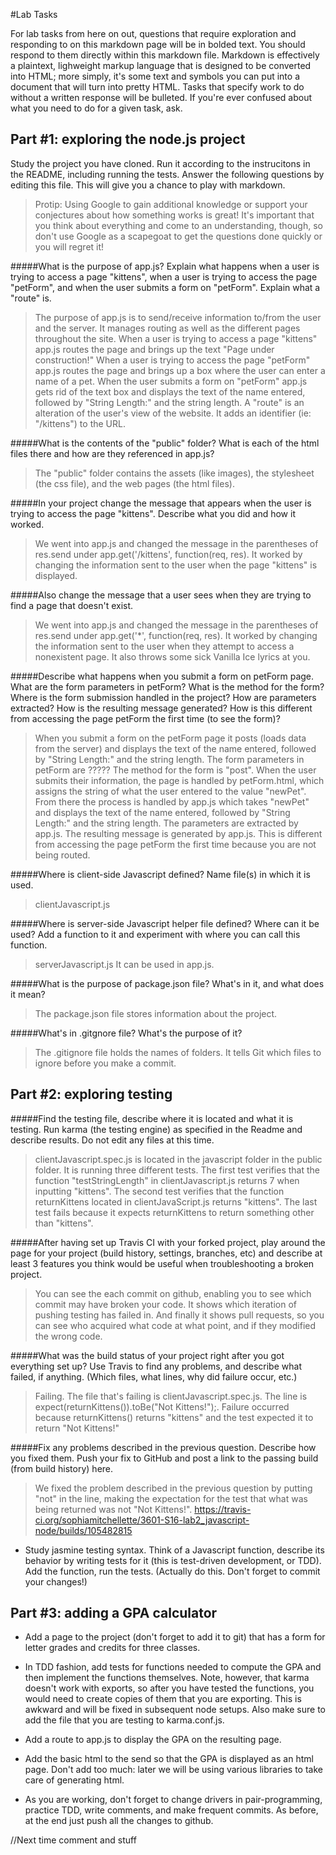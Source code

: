 #Lab Tasks

For lab tasks from here on out, questions that require exploration and responding to on this markdown page will be in bolded text. You should respond to them directly within this markdown file. Markdown is effectively a plaintext, lighweight markup language that is designed to be converted into HTML; more simply, it's some text and symbols you can put into a document that will turn into pretty HTML.
Tasks that specify work to do without a written response will be bulleted.
If you're ever confused about what you need to do for a given task, ask.

## Part #1: exploring the node.js project
Study the project you have cloned. Run it according to the instrucitons in the README, including running the tests. Answer the following questions by editing this file.  This will give you a chance to play with markdown.

> Protip: Using Google to gain additional knowledge or support your conjectures about how something works is great! It's important that you think about everything and come to an understanding, though, so don't use Google as a scapegoat to get the questions done quickly or you will regret it!

#####What is the purpose of app.js? Explain what happens when a user is trying to access a page "kittens", when a user is trying to access the page "petForm", and when the user submits a form on "petForm". Explain what a "route" is.

> The purpose of app.js is to send/receive information to/from the user and the server. It manages routing as well as the different pages throughout the site.
> When a user is trying to access a page "kittens" app.js routes the page and brings up the text "Page under construction!"
> When a user is trying to access the page "petForm" app.js routes the page and brings up a box where the user can enter a name of a pet.
> When the user submits a form on "petForm" app.js gets rid of the text box and displays the text of the name entered, followed by "String Length:" and the string length.
> A "route" is an alteration of the user's view of the website. It adds an identifier (ie: "/kittens") to the URL.

#####What is the contents of the "public" folder? What is each of the html files there and how are they referenced in app.js?

> The "public" folder contains the assets (like images), the stylesheet (the css file), and the web pages (the html files).

#####In your project change the message that appears when the user is trying to access the page "kittens". Describe what you did and how it worked.

> We went into app.js and changed the message in the parentheses of res.send under app.get('/kittens', function(req, res). It worked by changing the information sent to the user when the page "kittens" is displayed.

#####Also change the message that a user sees when they are trying to find a page that doesn't exist.

> We went into app.js and changed the message in the parentheses of res.send under app.get('*', function(req, res). It worked by changing the information sent to the user when they attempt to access a nonexistent page. It also throws some sick Vanilla Ice lyrics at you.

#####Describe what happens when you submit a form on petForm page. What are the form parameters in petForm? What is the method for the form? Where is the form submission handled in the project? How are parameters extracted? How is the resulting message generated? How is this different from accessing the page petForm the first time (to see the form)?

> When you submit a form on the petForm page it posts (loads data from the server) and displays the text of the name entered, followed by "String Length:" and the string length.
> The form parameters in petForm are ?????
> The method for the form is "post".
> When the user submits their information, the page is handled by petForm.html, which assigns the string of what the user entered to the value "newPet". From there the process is handled by app.js which takes "newPet" and displays the text of the name entered, followed by "String Length:" and the string length.
> The parameters are extracted by app.js.
> The resulting message is generated by app.js.
> This is different from accessing the page petForm the first time because you are not being routed.

#####Where is client-side Javascript defined? Name file(s) in which it is used.

> clientJavascript.js

#####Where is server-side Javascript helper file defined? Where can it be used? Add a function to it and experiment with where you can call this function.

> serverJavascript.js
> It can be used in app.js.

#####What is the purpose of package.json file? What's in it, and what does it mean?

> The package.json file stores information about the project.

#####What's in .gitgnore file? What's the purpose of it?

> The .gitignore file holds the names of folders. It tells Git which files to ignore before you make a commit.

## Part #2: exploring testing

#####Find the testing file, describe where it is located and what it is testing. Run karma (the testing engine) as specified in the Readme and describe results. Do not edit any files at this time.

> clientJavascript.spec.js is located in the javascript folder in the public folder. It is running three different tests. The first test verifies that the function "testStringLength" in clientJavascript.js returns 7 when inputting "kittens". The second test verifies that the function returnKittens located in clientJavaScript.js returns "kittens". The last test fails because it expects returnKittens to return something other than "kittens".

#####After having set up Travis CI with your forked project, play around the page for your project (build history, settings, branches, etc) and describe at least 3 features you think would be useful when troubleshooting a broken project.

> You can see the each commit on github, enabling you to see which commit may have broken your code. It shows which iteration of pushing testing has failed in. And finally it shows pull requests, so you can see who acquired what code at what point, and if they modified the wrong code.

#####What was the build status of your project right after you got everything set up? Use Travis to find any problems, and describe what failed, if anything. (Which files, what lines, why did failure occur, etc.)

> Failing. The file that's failing is clientJavascript.spec.js. The line is expect(returnKittens()).toBe("Not Kittens!");. Failure occurred because returnKittens() returns "kittens" and the test expected it to return "Not Kittens!"

#####Fix any problems described in the previous question. Describe how you fixed them. Push your fix to GitHub and post a link to the passing build (from build history) here.

> We fixed the problem described in the previous question by putting "not" in the line, making the expectation for the test that what was being returned was not "Not Kittens!".
> https://travis-ci.org/sophiamitchellette/3601-S16-lab2_javascript-node/builds/105482815


- Study jasmine testing syntax. Think of a Javascript function, describe its behavior by writing tests for it (this is test-driven development, or TDD). Add the function, run the tests. (Actually do this. Don't forget to commit your changes!)

## Part #3: adding a GPA calculator

- Add a page to the project (don't forget to add it to git) that has a form for letter grades and credits for three classes.

- In TDD fashion, add tests for functions needed to compute the GPA and then implement the functions themselves. Note, however, that karma doesn't work with exports, so after you have tested the functions, you would need to create copies of them that you are exporting. This is awkward and will be fixed in subsequent node setups. Also make sure to add the file that you are testing to karma.conf.js.

- Add a route to app.js to display the GPA on the resulting page.

- Add the basic html to the send so that the GPA is displayed as an html page. Don't add too much: later we will be using various libraries to take care of generating html.

- As you are working, don't forget to change drivers in pair-programming, practice TDD, write comments, and make frequent commits. As before, at the end just push all the changes to github.

//Next time comment and stuff